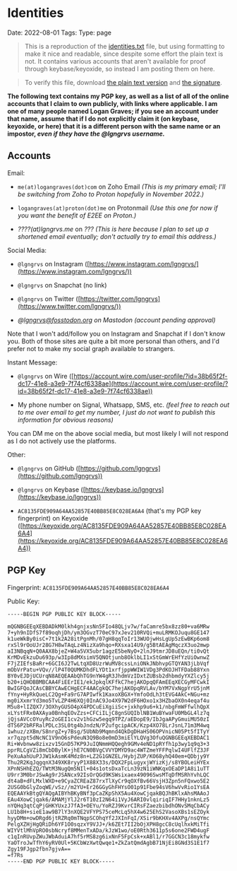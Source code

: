 # Identities
Date: 2022-08-01
Tags: 
Type: page

> This is a reproduction of the [identities.txt](static/identities.txt) file, but using formatting to make it nice and readable, since despite some effort the plain text is not. It contains various accounts that aren't available for proof through keybase/keyoxide, so instead I am posting them on here. 

> To verify this file, download [the plain text version](static/identities.txt) and [the signature](static/identities.txt.sig).


**The following text contains my PGP key, as well as a list of all of the online accounts that I claim to own publicly, with links where applicable. I am one of many people named Logan Graves; if you see an account under that name, assume that if I do not explicitly claim it (on keybase, keyoxide, or here) that it is a different person with the same name or an impostor, *even if they have the @lgngrvs username.***

## Accounts

Email:

- `me(at)logangraves(dot)com` on Zoho Email *(This is my primary email; I'll be switching from Zoho to Proton hopefully in November 2022.)*

- `logangraves(at)proton(dot)me` on Protonmail *(Use this one for now if you want the benefit of E2EE on Proton.)*

- *????(at)lgngrvs.me* on *???* *(This is here because I plan to set up a shortened email eventually; don't actually try to email this address.)*

Social Media:

- `@lgngrvs` on Instagram ([https://www.instagram.com/lgngrvs/](https://www.instagram.com/lgngrvs/))

- `@lgngrvs` on Snapchat (no link)

- `@lgngrvs` on Twitter ([https://twitter.com/lgngrvs](https://www.twitter.com/lgngrvs/))

- *@lgngrvs@fosstodon.org on Mastodon (account pending approval)*

Note that I won't add/follow you on Instagram and Snapchat if I don't know you. Both of those sites are quite a bit more personal than others, and I'd prefer not to make my social graph available to strangers.

Instant Message:

- `@lgngrvs` on Wire ([https://account.wire.com/user-profile/?id=38b65f2f-dc17-41e8-a3e9-7f74cf6338ae](https://account.wire.com/user-profile/?id=38b65f2f-dc17-41e8-a3e9-7f74cf6338ae))

- My phone number on Signal, Whatsapp, SMS, etc. *(feel free to reach out to me over email to get my number, I just do not want to publish this information for obvious reasons)*

You can DM me on the above social media, but most likely I will not respond as I do not actively use the platforms.

Other: 

- `@lgngrvs` on GitHub ([https://github.com/lgngrvs](https://github.com/lgngrvs))

- `@lgngrvs` on Keybase ([https://keybase.io/lgngrvs](https://keybase.io/lgngrvs))

- `AC8135FDE909A64AA52857E40BB85E8C028EA6A4` (that's my PGP key fingerprint) on Keyoxide ([https://keyoxide.org/AC8135FDE909A64AA52857E40BB85E8C028EA6A4](https://keyoxide.org/AC8135FDE909A64AA52857E40BB85E8C028EA6A4))

## PGP Key

Fingerprint: `AC8135FDE909A64AA52857E40BB85E8C028EA6A4`

Public Key: 

<pre><code>-----BEGIN PGP PUBLIC KEY BLOCK-----

mQGNBGEEqXEBDADkM0lkh4gnjxsNn5FIo48QLjv7w/faCamre5bx8zz80+va6MRw
7+yh9nIDfS7f89oqhjDh/ym3OGvzT70eC97xJev210RVQi+muLRMKOJuqu8GE147
k1ueWkBy0isC+7t1k2A28itPgnMh/07gH8qqToIr13WUOjwHsLgUp5zEwBKp6om8
rxSl9rOoUJr28G7H8wTAqLz4NizXa9hqo+RXsxa14U9/g5BtAEAgMqczX3uo2mwp
aI3NBqqN+Q0AAX8bjeZ+W4a5VX5ubr1agzE5beNyO+2lnJ9tmrJD8uEQn/ti0vQt
KrMDvEkzuDu693p/w3Ip8dMXsimV5QNOtjunb8OklbLI1xStGmWrEHfYzUiOwnwZ
F7jZIEfsBaRr+6GCI6J2TwLtqXD8UzrWuMV8cssLniONkJNbhvpGTQYAN3jLbVqf
mObVrPatu+VQv//lP4T0QUMKDhdFLYDt1xrfjppWWIW1VDg3PdKOJHTFDab88Yxn
BY0vEJDjUCUrqN8AEQEAAbQhTG9nYW4gR3JhdmVzIDxtZUBsb2dhbmdyYXZlcy5j
b20+iQHOBBMBCAA4FiEErIE1/ekJpkqlKFfkC7hejAKOpqQFAmEEqXECGyMFCwkI
BwIGFQoJCAsCBBYCAwECHgECF4AACgkQC7hejAKOpqRVLAv/bYM7VxNgpYrU5jnM
fYny+HyRkQueLC2Qg+Fa9rG7APIwfk1KaxoXBGX+YmfoOdLh3tEVG4AkC+NGu+mz
mg0iXxmrYd3mo5TvLZP4H6XQj0InAC9Jo4X97W2dF6HOxo1x3HZbaOX0n4eqaf4u
M5u8+lIZQX7/3OXhyGUSO4pX4PDCuEiXgiiSc+jxkhp9u6+k1/nbgFmWFfwlhQpX
xLYstFRx0AXAya0BnhqEOvZzs+CFCiILjC8gnSUQIblNB1WuBYwaFU0MbGL4lz7q
jQjsAVCcOYuyRc2oGEI1cv2v1hGzw5egq9TPZ/aEDopE9/IbJgaAPyGmuiMU50zI
dTS6P2bRFRalPDLc3SL0tg4bJndzN/P2ufgcipACK/Kzp4XO78LrJsnL71m3M4wq
1whuz/zXBm/S8nrgZ+y7Bsg/5UbNb9Mqmnd4QkDgDHaHS06OPVnicN05Pt5fITyY
xr7qzpt5dNcNC1V9nO6sPdeuN3Q9Bo8e0mD3miElYLQVg3OfuQGNBGEEqXEBDAC1
Ri+Wvbnww8zixzv15GnD57KP9JuIQNmmHQQegh9GMv4eND1pRYfh1p3wy1q9q3+3
pprRLCgVZi8mCbDBylK+jhE7CN0BVgCVVYDMYD9ac4WTZmeYFFPqlwI4UFlfZ3JF
PeXuAahUuPJJW1kAsmK4Mdz8n+LZ2G1GNZEL/HybjZUP/KO68yhQ40em+QDbjy9Y
Thu2R2KqJqgqnX349XK8ryyP1X88X33s/DQX2FpLugyxjWYizKj/s8YBOLeiHYEx
XPnNSHhEZQ/TWtM3NugQm5NIl+04s1otsDxaTcLn39zN1iWNKqxOEaDP1A8i1uTT
U9rr3M0brJSwAg9rJSANcx92IsOrQGd9KSWsixaex49096SwsMTqDfMSRhYvhLQC
dt4aB+dFLMxlWXD+e9CyaZCREaZ87rxTlXyCr9qOXfBv66VsjH3Zpn5nFQxwo5E2
2USG0bGlyZoqWE/vSz//m2YU+Er26GGyGhFHYsO01p91Fbe94sV6hwVvRio1YsEA
EQEAAYkBtgQYAQgAIBYhBKyBNf3pCaZKpShX5Au4XowCjqakBQJhBKlxAhsMAAoJ
EAu4XowCjqak6/AMAMjYlJ2r6T10zI2N64i1VyJ6ARI0vlqiriqIF7HHy1nknLz5
nYQHq3qtCqPjGHKYUxzJ7fA3+OEYu/YoRZJ9KvrCIRsFZaezbibdhONvSMqCbACy
LU1b8H+sieE1aw9B7lY3nXQE2VFYPS75ceMcLq5hX4w625EhS2VasoXBs1sEZOyk
hyyDMm+owDRgd6jtRZRq0mTNqpSCOhqYf2JXInFqI/XSir9bKHXv4AXPg/nsQYmc
PelgXZHjHgQRiDh6YF1O0sqzxY9VJJ+/k6ZEt7II2bOjXPH8gcC8cUqlhxkMiTfi
WIYVtlMhVpRO0sbNcryf8MMenTxADa/kJzW1wo/oE0Rth3611p5s6one2FWD4ugF
c1qInRUvpZWuJWbAduiA7hf5rMS8zg6ixNnF5FpCsk+xABl1/r7GGCN3c18mykfw
YaOTroJwTfhY6yRV0Ul+5KCbWzXwtQwqe1+ZkZatQmdAgbB71NjEi8GNd3S1E1f7
Zgy19FJgp2fbn7gjvA==
=f7Rs
-----END PGP PUBLIC KEY BLOCK-----</code></pre>
